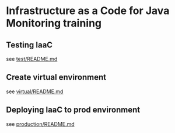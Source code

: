 Infrastructure as a Code for Java Monitoring training 
=====================================================

Testing IaaC
------------
see [test/README.md](inventories/test/README.md)


Create virtual environment
--------------------------
see [virtual/README.md](inventories/virtual/README.md)

Deploying IaaC to prod environment
----------------------------------
see [production/README.md](inventories/production/README.md)
